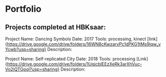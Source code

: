 # Portfolio

## Projects completed at HBKsaar:

Project Name: Dancing Symbols
Date: 2017
Tools: processing, kinect
[link]{https://drive.google.com/drive/folders/16WN8cKwzarvPc1dPKG1tMs9iqw_yYcwb?usp=sharing}
Description:

Project Name: Self-replicated City
Date: 2018
Tools: processing
[Link]{https://drive.google.com/drive/folders/1UqjcbIEEzXeRk3arXhVuc-Vo2iQTGpol?usp=sharing}
Description:
